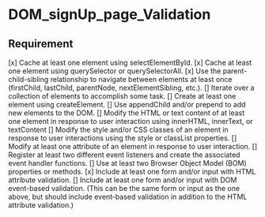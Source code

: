 # DOM_signUp_page_Validation

## Requirement

[x] Cache at least one element using selectElementById.
[x] Cache at least one element using querySelector or querySelectorAll.
[x] Use the parent-child-sibling relationship to navigate between elements at least once (firstChild, lastChild, parentNode, nextElementSibling, etc.).
[] Iterate over a collection of elements to accomplish some task.
[] Create at least one element using createElement.
[] Use appendChild and/or prepend to add new elements to the DOM.
[] Modify the HTML or text content of at least one element in response to user interaction using innerHTML, innerText, or textContent
[] Modify the style and/or CSS classes of an element in response to user interactions using the style or classList properties.
[] Modify at least one attribute of an element in response to user interaction.
[] Register at least two different event listeners and create the associated event handler functions.
[] Use at least two Browser Object Model (BOM) properties or methods.
[x] Include at least one form and/or input with HTML attribute validation.
[] Include at least one form and/or input with DOM event-based validation. (This can be the same form or input as the one above, but should include event-based validation in addition to the HTML attribute validation.)


